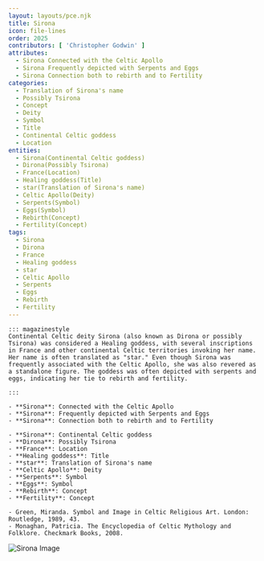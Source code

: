 ```yaml
---
layout: layouts/pce.njk
title: Sirona
icon: file-lines
order: 2025
contributors: [ 'Christopher Godwin' ]
attributes:
  - Sirona Connected with the Celtic Apollo
  - Sirona Frequently depicted with Serpents and Eggs
  - Sirona Connection both to rebirth and to Fertility
categories:
  - Translation of Sirona's name
  - Possibly Tsirona
  - Concept
  - Deity
  - Symbol
  - Title
  - Continental Celtic goddess
  - Location
entities:
  - Sirona(Continental Celtic goddess)
  - Dirona(Possibly Tsirona)
  - France(Location)
  - Healing goddess(Title)
  - star(Translation of Sirona's name)
  - Celtic Apollo(Deity)
  - Serpents(Symbol)
  - Eggs(Symbol)
  - Rebirth(Concept)
  - Fertility(Concept)
tags:
  - Sirona
  - Dirona
  - France
  - Healing goddess
  - star
  - Celtic Apollo
  - Serpents
  - Eggs
  - Rebirth
  - Fertility
---
```

``` tab [group1:Info]
::: magazinestyle
Continental Celtic deity Sirona (also known as Dirona or possibly Tsirona) was considered a Healing goddess, with several inscriptions in France and other continental Celtic territories invoking her name. Her name is often translated as "star." Even though Sirona was frequently associated with the Celtic Apollo, she was also revered as a standalone figure. The goddess was often depicted with serpents and eggs, indicating her tie to rebirth and fertility.

:::
```
``` tab [group1:Attributes]
- **Sirona**: Connected with the Celtic Apollo
- **Sirona**: Frequently depicted with Serpents and Eggs
- **Sirona**: Connection both to rebirth and to Fertility
```
``` tab [group1:Entities]
- **Sirona**: Continental Celtic goddess
- **Dirona**: Possibly Tsirona
- **France**: Location
- **Healing goddess**: Title
- **star**: Translation of Sirona's name
- **Celtic Apollo**: Deity
- **Serpents**: Symbol
- **Eggs**: Symbol
- **Rebirth**: Concept
- **Fertility**: Concept
```
``` tab [group1:Sources]
- Green, Miranda. Symbol and Image in Celtic Religious Art. London: Routledge, 1989, 43.
- Monaghan, Patricia. The Encyclopedia of Celtic Mythology and Folklore. Checkmark Books, 2008.
```
![Sirona Image](['https://upload.wikimedia.org/wikipedia/commons/thumb/2/21/Autel_%C3%A0_Sirona_-_Mus%C3%A9e_d%27Aquitaine_-_60.1.19.JPG/1200px-Autel_%C3%A0_Sirona_-_Mus%C3%A9e_d%27Aquitaine_-_60.1.19.JPG'])
